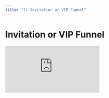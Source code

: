 ```yaml
---
title: "7: Invitation or VIP Funnel"
---
```


# Invitation or VIP Funnel

<div class='embed-container'><iframe src='https://player.vimeo.com/video/206232890' frameborder='0' webkitAllowFullScreen mozallowfullscreen allowFullScreen></iframe></div>
